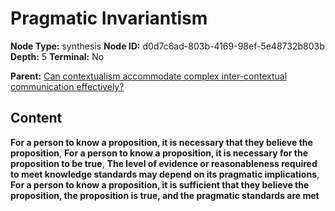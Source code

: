 # Pragmatic Invariantism

**Node Type:** synthesis
**Node ID:** d0d7c6ad-803b-4169-98ef-5e48732b803b
**Depth:** 5
**Terminal:** No

**Parent:** [Can contextualism accommodate complex inter-contextual communication effectively?](can-contextualism-accommodate-complex-inter-contextual-communication-effectively-antithesis-9f698f94-933b-43fb-8f66-15d95c6440ee.md)

## Content

**For a person to know a proposition, it is necessary that they believe the proposition**, **For a person to know a proposition, it is necessary for the proposition to be true**, **The level of evidence or reasonableness required to meet knowledge standards may depend on its pragmatic implications**, **For a person to know a proposition, it is sufficient that they believe the proposition, the proposition is true, and the pragmatic standards are met**
